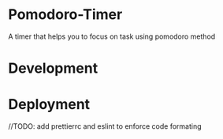 # Pomodoro-Timer
A timer that helps you to focus on task using pomodoro method

# Development


# Deployment


//TODO: add prettierrc and eslint to enforce code formating 